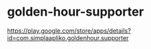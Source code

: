 # golden-hour-supporter

https://play.google.com/store/apps/details?id=com.simplaapliko.goldenhour.supporter
